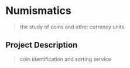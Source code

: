 # Numismatics

> the study of coins and other currency units

## Project Description

> coin identification and sorting service

